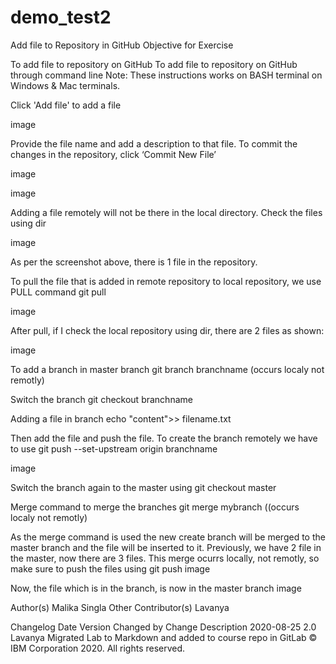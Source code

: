 # demo_test2
Add file to Repository in GitHub
Objective for Exercise

To add file to repository on GitHub
To add file to repository on GitHub through command line
Note: These instructions works on BASH terminal on Windows & Mac terminals.

Click 'Add file' to add a file

image

Provide the file name and add a description to that file. To commit the changes in the repository, click ‘Commit New File’

image

image

Adding a file remotely will not be there in the local directory. Check the files using dir

image

As per the screenshot above, there is 1 file in the repository.

To pull the file that is added in remote repository to local repository, we use PULL command git pull

image

After pull, if I check the local repository using dir, there are 2 files as shown:

image

To add a branch in master branch git branch branchname (occurs localy not remotly)

Switch the branch git checkout branchname

Adding a file in branch echo "content">> filename.txt

Then add the file and push the file. To create the branch remotely we have to use git push --set-upstream origin branchname

image

Switch the branch again to the master using git checkout master

Merge command to merge the branches git merge mybranch ((occurs localy not remotly)

As the merge command is used the new create branch will be merged to the master branch and the file will be inserted to it. Previously, we have 2 file in the master, now there are 3 files. This merge ocurrs locally, not remotly, so make sure to push the files using git push image

Now, the file which is in the branch, is now in the master branch image

Author(s)
Malika Singla
Other Contributor(s)
Lavanya

Changelog
Date	Version	Changed by	Change Description
2020-08-25	2.0	Lavanya	Migrated Lab to Markdown and added to course repo in GitLab
© IBM Corporation 2020. All rights reserved.
